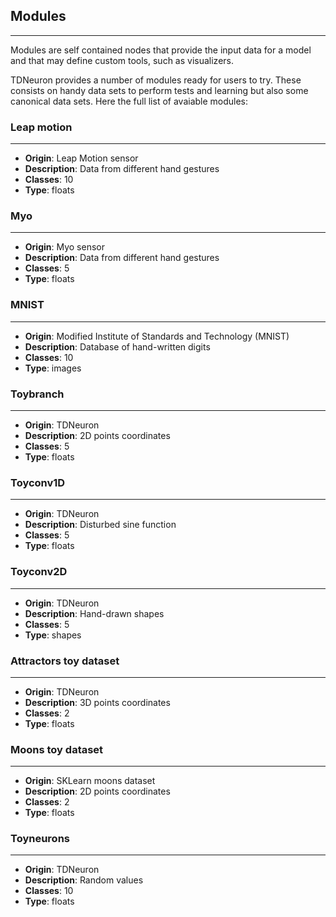 ## Modules
---

Modules are self contained nodes that provide the input data for a model and that may define custom
tools, such as visualizers.

TDNeuron provides a number of modules ready for users to try. These consists on handy data sets to perform tests and learning but also some canonical data sets. Here the full list of avaiable modules:

### Leap motion
---
- **Origin**: Leap Motion sensor
- **Description**: Data from different hand gestures
- **Classes**: 10
- **Type**: floats

### Myo 
---
- **Origin**: Myo sensor
- **Description**: Data from different hand gestures
- **Classes**: 5
- **Type**: floats

### MNIST
---
- **Origin**: Modified Institute of Standards and Technology (MNIST)
- **Description**: Database of hand-written digits
- **Classes**: 10
- **Type**: images

### Toybranch
---
- **Origin**: TDNeuron
- **Description**: 2D points coordinates
- **Classes**: 5
- **Type**: floats

### Toyconv1D
---
- **Origin**: TDNeuron
- **Description**: Disturbed sine function
- **Classes**: 5
- **Type**: floats

### Toyconv2D
---
- **Origin**: TDNeuron
- **Description**: Hand-drawn shapes
- **Classes**: 5
- **Type**: shapes

### Attractors toy dataset
---
- **Origin**: TDNeuron
- **Description**: 3D points coordinates
- **Classes**: 2
- **Type**: floats

### Moons toy dataset
---
- **Origin**: SKLearn moons dataset
- **Description**: 2D points coordinates
- **Classes**: 2
- **Type**: floats

### Toyneurons
---
- **Origin**: TDNeuron
- **Description**: Random values
- **Classes**: 10
- **Type**: floats

